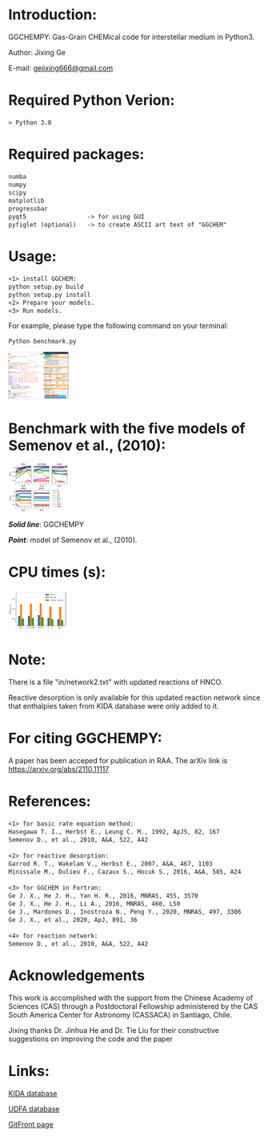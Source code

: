 
# Introduction:

GGCHEMPY: Gas-Grain CHEMical code for interstellar medium in Python3.

Author: Jixing Ge

E-mail: gejixing666@gmail.com


# Required Python Verion: 
    > Python 3.0

# Required packages:
    numba
    numpy
    scipy
    matplotlib
    progressbar
    pyqt5                 -> for using GUI
    pyfiglet (optional)   -> to create ASCII art text of "GGCHEM"


# Usage:
    <1> install GGCHEM:
    python setup.py build
    python setup.py install
    <2> Prepare your models.
    <3> Run models. 
    
For example, please type the following command on your terminal:
```
Python benchmark.py
```
<img src="figures/code-and-gui.png" alt="code ang GUI" style="width:120px;"/>
  
# Benchmark with the five models of Semenov et al., (2010):
<img src="figures/benchmark.png" alt="benchmark" style="width:120px;"/>

***Solid line***: GGCHEMPY

***Point***: model of Semenov et al., (2010).

# CPU times (s):
<img src="figures/cputime.png" alt="cpu time" style="width:120px;"/>

# Note:
There is a file "in/network2.txt" with updated reactions of HNCO.

Reactive desorption is only available for this updated reaction network since that 
enthalpies taken from KIDA database were only added to it.

# For citing GGCHEMPY:
A paper has been acceped for publication in RAA. The arXiv link is
https://arxiv.org/abs/2110.11117

# References:
    <1> for basic rate equation method:
    Hasegawa T. I., Herbst E., Leung C. M., 1992, ApJS, 82, 167
    Semenov D., et al., 2010, A&A, 522, A42
    
    <2> for reactive desorption:
    Garrod R. T., Wakelam V., Herbst E., 2007, A&A, 467, 1103
    Minissale M., Dulieu F., Cazaux S., Hocuk S., 2016, A&A, 585, A24
    
    <3> for GGCHEM in Fortran:
    Ge J. X., He J. H., Yan H. R., 2016, MNRAS, 455, 3570
    Ge J. X., He J. H., Li A., 2016, MNRAS, 460, L50
    Ge J., Mardones D., Inostroza N., Peng Y., 2020, MNRAS, 497, 3306
    Ge J. X., et al., 2020, ApJ, 891, 36

    <4> for reaction network:
    Semenov D., et al., 2010, A&A, 522, A42
    
# Acknowledgements

This work is accomplished with the support from the Chinese Academy of Sciences
(CAS) through a Postdoctoral Fellowship administered by the CAS South America Center for Astronomy
(CASSACA) in Santiago, Chile. 

Jixing  thanks Dr. Jinhua He and Dr. Tie Liu for their constructive suggestions
on improving the code and the paper

# Links:
[KIDA database](http://kida.astrophy.u-bordeaux.fr/)
  
[UDFA database](http://udfa.ajmarkwick.net/)

[GitFront page](https://gitfront.io/r/Jixing-Ge/7b3c064da2aa89e7c1d34633a426340610338338/ggchempy/)
